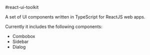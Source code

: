 #react-ui-toolkit

A set of UI components written in TypeScript for ReactJS web apps. 

Currently it includes the following components:
* Combobox
* Sidebar
* Dialog